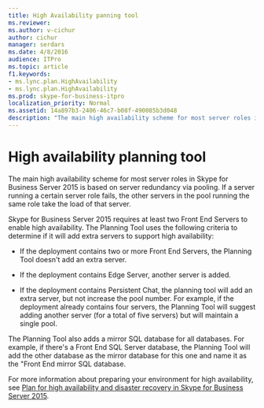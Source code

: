 ```yaml
---
title: High Availability panning tool
ms.reviewer: 
ms.author: v-cichur
author: cichur
manager: serdars
ms.date: 4/8/2016
audience: ITPro
ms.topic: article
f1.keywords:
- ms.lync.plan.HighAvailability
- ms.lync.plan.HighAvailability
ms.prod: skype-for-business-itpro
localization_priority: Normal
ms.assetid: 14a897b3-2406-46c7-b08f-490085b3d048
description: "The main high availability scheme for most server roles in Skype for Business Server 2015 is based on server redundancy via pooling. If a server running a certain server role fails, the other servers in the pool that run the same role take the load from that server."
---
```


# High availability planning tool
 
The main high availability scheme for most server roles in Skype for Business Server 2015 is based on server redundancy via pooling. If a server running a certain server role fails, the other servers in the pool running the same role take the load of that server.
  
Skype for Business Server 2015 requires at least two Front End Servers to enable high availability. The Planning Tool uses the following criteria to determine if it will add extra servers to support high availability:
  
- If the deployment contains two or more Front End Servers, the Planning Tool doesn't add an extra server.
    
- If the deployment contains Edge Server, another server is added. 
    
- If the deployment contains Persistent Chat, the planning tool will add an extra server, but not increase the pool number. For example, if the deployment already contains four servers, the Planning Tool will suggest adding another server (for a total of five servers) but will maintain a single pool. 
    
The Planning Tool also adds a mirror SQL database for all databases. For example, if there's a Front End SQL Server database, the Planning Tool will add the other database as the mirror database for this one and name it as the "Front End mirror SQL database.
  
For more information about preparing your environment for high availability, see [Plan for high availability and disaster recovery in Skype for Business Server 2015](../../plan-your-deployment/high-availability-and-disaster-recovery/high-availability-and-disaster-recovery.md).
  


